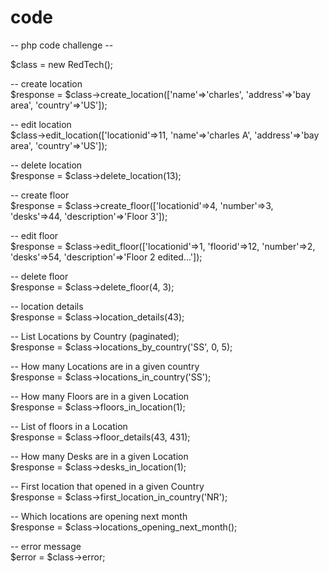 # code
-- php code challenge --

$class = new RedTech();

-- create location\
$response = $class->create_location(['name'=>'charles', 'address'=>'bay area', 'country'=>'US']);

-- edit location\
$class->edit_location(['locationid'=>11, 'name'=>'charles A', 'address'=>'bay area', 'country'=>'US']);

-- delete location\
$response = $class->delete_location(13);

-- create floor\
$response = $class->create_floor(['locationid'=>4, 'number'=>3, 'desks'=>44, 'description'=>'Floor 3']);

-- edit floor\
$response = $class->edit_floor(['locationid'=>1, 'floorid'=>12, 'number'=>2, 'desks'=>54, 'description'=>'Floor 2 edited...']);

-- delete floor\
$response = $class->delete_floor(4, 3);

-- location details\
$response = $class->location_details(43);

-- List Locations by Country (paginated);\
$response = $class->locations_by_country('SS', 0, 5);

-- How many Locations are in a given country\
$response = $class->locations_in_country('SS');

-- How many Floors are in a given Location\
$response = $class->floors_in_location(1);

-- List of floors in a Location\
$response = $class->floor_details(43, 431);

-- How many Desks are in a given Location\
$response = $class->desks_in_location(1);

-- First location that opened in a given Country\
$response = $class->first_location_in_country('NR');

-- Which locations are opening next month\
$response = $class->locations_opening_next_month();

-- error message\
$error = $class->error;
